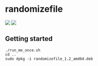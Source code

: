 # randomizefile

![](https://img.shields.io/github/license/jedamus/randomizefile.svg)
![](https://img.shields.io/badge/coolness-high-green.svg)

## Getting started

```
./run_me_once.sh
cd ..
sudo dpkg -i randomizefile_1.2_amd64.deb
```
